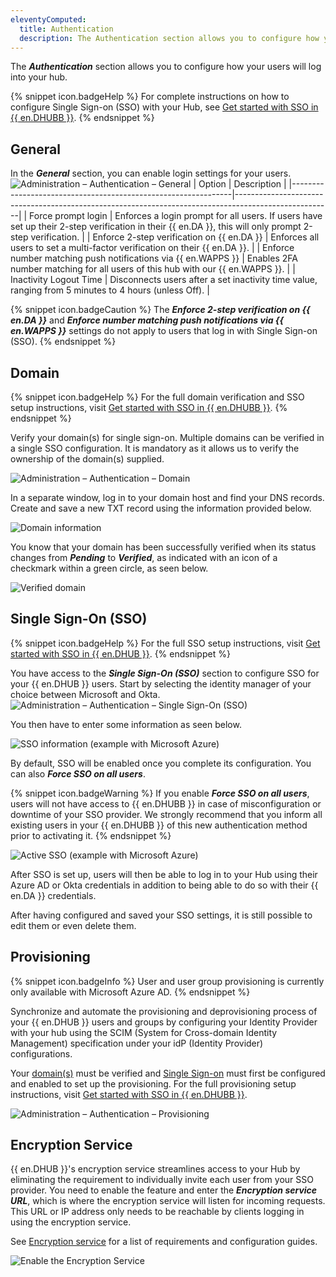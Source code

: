 ```yaml
---
eleventyComputed:
  title: Authentication
  description: The Authentication section allows you to configure how your users will log into your hub.
---
```

The ***Authentication*** section allows you to configure how your users will log into your hub.

{% snippet icon.badgeHelp %}
For complete instructions on how to configure Single Sign-on (SSO) with your Hub, see [Get started with SSO in {{ en.DHUBB }}](/hub/getting-started/get-started-sso-hub-business/).
{% endsnippet %}

## General

In the ***General*** section, you can enable login settings for your users.
![Administration – Authentication – General](https://cdnweb.devolutions.net/docs/docs_en_hub_HUBB2009_2024_1.png)
| Option                                                        | Description                                                                                          |
|---------------------------------------------------------------|------------------------------------------------------------------------------------------------------|
| Force prompt login                                            | Enforces a login prompt for all users. If users have set up their 2-step verification in their {{ en.DA }}, this will only prompt 2-step verification.                                                                                                                             |
| Enforce 2-step verification on {{ en.DA }}                    | Enforces all users to set a multi-factor verification on their {{ en.DA }}.                          |
| Enforce number matching push notifications via {{ en.WAPPS }} | Enables 2FA number matching for all users of this hub with our {{ en.WAPPS }}.                       |
| Inactivity Logout Time                                        | Disconnects users after a set inactivity time value, ranging from 5 minutes to 4 hours (unless Off). |

{% snippet icon.badgeCaution %}
The ***Enforce 2-step verification on {{ en.DA }}*** and ***Enforce number matching push notifications via {{ en.WAPPS }}*** settings do not apply to users that log in with Single Sign-on (SSO).
{% endsnippet %}

## Domain

{% snippet icon.badgeHelp %}
For the full domain verification and SSO setup instructions, visit [Get started with SSO in {{ en.DHUBB }}](/hub/getting-started/get-started-sso-hub-business/).
{% endsnippet %}

Verify your domain(s) for single sign-on. Multiple domains can be verified in a single SSO configuration. It is mandatory as it allows us to verify the ownership of the domain(s) supplied.

![Administration – Authentication – Domain](https://cdnweb.devolutions.net/docs/docs_en_hub_HUBB2010_2024_1.png)

In a separate window, log in to your domain host and find your DNS records. Create and save a new TXT record using the information provided below.

![Domain information](https://cdnweb.devolutions.net/docs/docs_en_hub_HUBB2011_2024_1.png)

You know that your domain has been successfully verified when its status changes from ***Pending*** to ***Verified***, as indicated with an icon of a  checkmark within a green circle, as seen below.

![Verified domain](https://cdnweb.devolutions.net/docs/docs_en_hub_HUBB2012_2024_1.png)

## Single Sign-On (SSO)

{% snippet icon.badgeHelp %}
For the full SSO setup instructions, visit [Get started with SSO in {{ en.DHUB }}](/hub/getting-started/get-started-sso-hub-business/).
{% endsnippet %}

You have access to the ***Single Sign-On (SSO)*** section to configure SSO for your {{ en.DHUB }} users. Start by selecting the identity manager of your choice between Microsoft and Okta.
![Administration – Authentication – Single Sign-On (SSO)](https://cdnweb.devolutions.net/docs/docs_en_hub_HUBB2013_2024_1.png)

You then have to enter some information as seen below.

![SSO information (example with Microsoft Azure)](https://cdnweb.devolutions.net/docs/docs_en_hub_HUBB2014_2024_1.png)

By default, SSO will be enabled once you complete its configuration. You can also ***Force SSO on all users***.

{% snippet icon.badgeWarning %}
If you enable ***Force SSO on all users***, users will not have access to {{ en.DHUBB }} in case of misconfiguration or downtime of your SSO provider. We strongly recommend that you inform all existing users in your {{ en.DHUBB }} of this new authentication method prior to activating it.
{% endsnippet %}

![Active SSO (example with Microsoft Azure)](https://cdnweb.devolutions.net/docs/docs_en_hub_HUBB2015_2024_1.png)

After SSO is set up, users will then be able to log in to your Hub using their Azure AD or Okta credentials in addition to being able to do so with their {{ en.DA }} credentials.

After having configured and saved your SSO settings, it is still possible to edit them or even delete them.

## Provisioning

{% snippet icon.badgeInfo %}
User and user group provisioning is currently only available with Microsoft Azure AD.
{% endsnippet %}

Synchronize and automate the provisioning and deprovisioning process of your {{ en.DHUB }} users and groups by configuring your Identity Provider with your hub using the SCIM (System for Cross-domain Identity Management) specification under your idP (Identity Provider) configurations.

Your [domain(s)](#domain) must be verified and [Single Sign-on](#single-sign-on-sso) must first be configured and enabled to set up the provisioning. For the full provisioning setup instructions, visit [Get started with SSO in {{ en.DHUBB }}](/hub/getting-started/get-started-sso-hub-business/).

![Administration – Authentication – Provisioning](https://cdnweb.devolutions.net/docs/docs_en_hub_HUBB2016_2024_1.png)

## Encryption Service
{{ en.DHUB }}'s encryption service streamlines access to your Hub by eliminating the requirement to individually invite each user from your SSO provider. You need to enable the feature and enter the ***Encryption service URL***, which is where the encryption service will listen for incoming requests. This URL or IP address only needs to be reachable by clients logging in using the encryption service.

See [Encryption service](/hub/web-interface/administration/configuration-security/authentication/encryption-service/) for a list of requirements and configuration guides.

![Enable the Encryption Service](https://cdnweb.devolutions.net/docs/docs_en_hub_HUBB2366_2024_1.png)